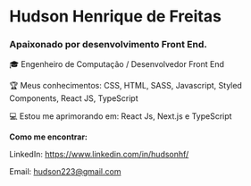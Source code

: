 <h1>Hudson Henrique de Freitas</h1>

<h3>Apaixonado por desenvolvimento Front End.</h3>


🎓  Engenheiro de Computação / Desenvolvedor Front End

🏆  Meus conhecimentos: CSS, HTML, SASS, Javascript, Styled Components, React JS, TypeScript

💻  Estou me aprimorando em: React Js, Next.js e TypeScript


<strong>Como me encontrar:</strong>

LinkedIn: https://www.linkedin.com/in/hudsonhf/	

Email: hudson223@gmail.com


